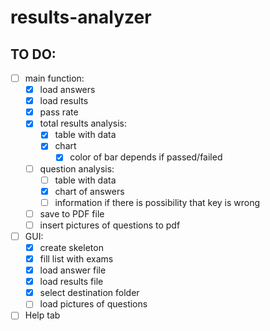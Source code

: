 # results-analyzer

## TO DO:
- [ ] main function:
  - [X] load answers
  - [X] load results
  - [X] pass rate
  - [X] total results analysis:
    - [X] table with data
    - [X] chart
        - [X] color of bar depends if passed/failed
  - [ ] question analysis: 
    - [ ] table with data
    - [X] chart of answers
    - [ ] information if there is possibility that key is wrong
  - [ ] save to PDF file
  - [ ] insert pictures of questions to pdf
- [ ] GUI:
  - [X] create skeleton
  - [X] fill list with exams
  - [X] load answer file
  - [X] load results file
  - [X] select destination folder
  - [ ] load pictures of questions
- [ ] Help tab

